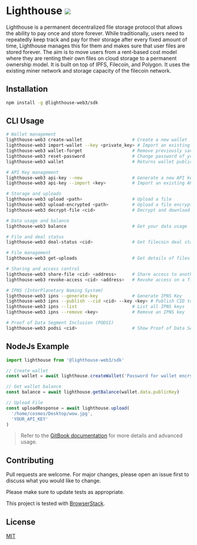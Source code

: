 # Lighthouse <img src="https://img.shields.io/badge/BETA-v0.3.9-green"/>

Lighthouse is a permanent decentralized file storage protocol that allows the ability to pay once and store forever. While traditionally, users need to repeatedly keep track and pay for their storage after every fixed amount of time, Lighthouse manages this for them and makes sure that user files are stored forever. The aim is to move users from a rent-based cost model where they are renting their own files on cloud storage to a permanent ownership model. It is built on top of IPFS, Filecoin, and Polygon. It uses the existing miner network and storage capacity of the filecoin network.

## Installation

```bash
npm install -g @lighthouse-web3/sdk
```

## CLI Usage

```bash
# Wallet management
lighthouse-web3 create-wallet                   # Create a new wallet
lighthouse-web3 import-wallet --key <private_key> # Import an existing wallet
lighthouse-web3 wallet-forget                   # Remove previously saved wallet
lighthouse-web3 reset-password                  # Change password of your wallet
lighthouse-web3 wallet                          # Returns wallet public address

# API Key management
lighthouse-web3 api-key --new                   # Generate a new API key
lighthouse-web3 api-key --import <key>          # Import an existing API key

# Storage and uploads
lighthouse-web3 upload <path>                   # Upload a file
lighthouse-web3 upload-encrypted <path>         # Upload a file encrypted
lighthouse-web3 decrypt-file <cid>              # Decrypt and download a file

# Data usage and balance
lighthouse-web3 balance                         # Get your data usage

# File and deal status
lighthouse-web3 deal-status <cid>               # Get filecoin deal status of a CID

# File management
lighthouse-web3 get-uploads                     # Get details of files uploaded

# Sharing and access control
lighthouse-web3 share-file <cid> <address>      # Share access to another user
lighthouse-web3 revoke-access <cid> <address>   # Revoke access on a file

# IPNS (InterPlanetary Naming System)
lighthouse-web3 ipns --generate-key             # Generate IPNS Key
lighthouse-web3 ipns --publish --cid <cid> --key <key> # Publish CID to IPNS
lighthouse-web3 ipns --list                     # List all IPNS keys
lighthouse-web3 ipns --remove <key>             # Remove an IPNS key

# Proof of Data Segment Inclusion (PODSI)
lighthouse-web3 podsi <cid>                     # Show Proof of Data Segment Inclusion for a CID
```

## NodeJs Example

```javascript
import lighthouse from '@lighthouse-web3/sdk'

// Create wallet
const wallet = await lighthouse.createWallet('Password for wallet encryption')

// Get wallet balance
const balance = await lighthouse.getBalance(wallet.data.publicKey)

// Upload File
const uploadResponse = await lighthouse.upload(
  '/home/cosmos/Desktop/wow.jpg',
  'YOUR_API_KEY'
)
```

> Refer to the [GitBook documentation](https://docs.lighthouse.storage/lighthouse-1/) for more details and advanced usage.

## Contributing

Pull requests are welcome. For major changes, please open an issue first to discuss what you would like to change.

Please make sure to update tests as appropriate.

This project is tested with [BrowserStack](https://www.browserstack.com/).

## License

[MIT](https://choosealicense.com/licenses/mit/)

